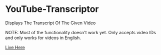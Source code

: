 # YouTube-Transcriptor

Displays The Transcript Of The Given Video

NOTE: Most of the functionality doesn't work yet. Only accepts video IDs and
only works for videos in English.

[Live Here](https://berkinakkaya.github.io/YouTube-Transcriptor)

